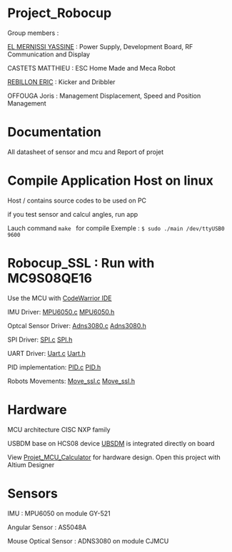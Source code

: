 # Project_Robocup
 Group members : 

 [EL MERNISSI YASSINE](https://github.com/enoriel/Projet2018) : Power Supply, Development Board, RF Communication and Display

 CASTETS MATTHIEU : ESC Home Made and Meca Robot

 [REBILLON ERIC](https://github.com/eric33440/Projet-Robotcup) : Kicker and Dribbler 

 OFFOUGA Joris : Management Displacement, Speed and Position Management

 # Documentation 
 All datasheet of sensor and mcu and Report of projet 
 # Compile Application Host on linux
 Host / contains source codes to be used on PC
 
 if you test sensor and calcul angles, run app

 Lauch command `make ` for compile 
 Exemple : `$ sudo ./main /dev/ttyUSB0 9600`

 # Robocup_SSL : Run with MC9S08QE16 
 Use the MCU with  [CodeWarrior IDE](https://www.nxp.com/support/developer-resources/software-development-tools/codewarrior-development-tools/codewarrior-legacy/codewarrior-development-studios/codewarrior-for-microcontrollers/codewarrior-for-mcus-eclipse-ide-coldfire-56800-e-dsc-kinetis-qorivva-56xx-rs08-s08-s12z-v11.0:CW-MCU10)


IMU Driver: [MPU6050.c](https://github.com/jorisoffouga/Project_Robocup/blob/master/Robocup_SSL/Sources/Adns3080.c)  [MPU6050.h](https://github.com/jorisoffouga/Project_Robocup/blob/master/Robocup_SSL/Project_Headers/MPU6050.h)

Optcal Sensor Driver: [Adns3080.c](https://github.com/jorisoffouga/Project_Robocup/blob/master/Robocup_SSL/Sources/Adns3080.c)  [Adns3080.h](https://github.com/jorisoffouga/Project_Robocup/blob/master/Robocup_SSL/Project_Headers/Adns3080.h)

SPI Driver: [SPI.c](https://github.com/jorisoffouga/Project_Robocup/blob/master/Robocup_SSL/Sources/Spi.c) [SPI.h](https://github.com/jorisoffouga/Project_Robocup/blob/master/Robocup_SSL/Project_Headers/Spi.h)

UART Driver: [Uart.c](https://github.com/jorisoffouga/Project_Robocup/blob/master/Robocup_SSL/Sources/Uart.c) [Uart.h](https://github.com/jorisoffouga/Project_Robocup/blob/master/Robocup_SSL/Sources/Move_ssl.c)

PID implementation: [PID.c](https://github.com/jorisoffouga/Project_Robocup/blob/master/Robocup_SSL/Sources/PID.c) [PID.h](https://github.com/jorisoffouga/Project_Robocup/blob/master/Robocup_SSL/Project_Headers/PID.h)

Robots Movements: [Move_ssl.c](https://github.com/jorisoffouga/Project_Robocup/blob/master/Robocup_SSL/Sources/Move_ssl.c) [Move_ssl.h](https://github.com/jorisoffouga/Project_Robocup/blob/master/Robocup_SSL/Project_Headers/Move_ssl.h)

# Hardware 
MCU architecture CISC NXP family 

USBDM base on HCS08 device [UBSDM](https://github.com/podonoghue/usbdm-hcs08) is integrated directly on board

View [Projet_MCU_Calculator](https://github.com/jorisoffouga/Project_Robocup/tree/master/Project_MCU_Calculator) for hardware design. Open this project with Altium Designer

# Sensors
IMU : MPU6050 on module GY-521

Angular Sensor : AS5048A 

Mouse Optical Sensor : ADNS3080 on module CJMCU  